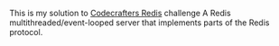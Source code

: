 This is my solution to [Codecrafters Redis](https://app.codecrafters.io/courses/redis/overview) challenge
A Redis multithreaded/event-looped server that implements parts of the Redis protocol.
